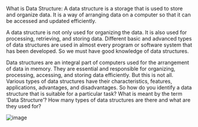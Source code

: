 What is Data Structure:
A data structure is a storage that is used to store and organize data. It is a way of arranging data on a computer so that it can be accessed and updated efficiently.

A data structure is not only used for organizing the data. It is also used for processing, retrieving, and storing data. Different basic and advanced types of data structures are used in almost every program or software system that has been developed. So we must have good knowledge of data structures. 

Data structures are an integral part of computers used for the arrangement of data in memory. They are essential and responsible for organizing, processing, accessing, and storing data efficiently. But this is not all. Various types of data structures have their characteristics, features, applications, advantages, and disadvantages. So how do you identify a data structure that is suitable for a particular task? What is meant by the term ‘Data Structure’? How many types of data structures are there and what are they used for?

![image](https://github.com/user-attachments/assets/c931e364-b3af-45d9-98e7-94c8a6dab035)
